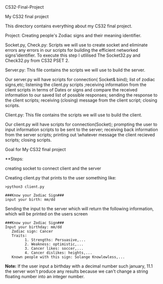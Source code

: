 CS32-Final-Project

My CS32 final project

This directory contains everything about my CS32 final project.

Project: Creating people's Zodiac signs and their meaning identifier.

Socket.py, Check.py: Scripts we will use to create socket and eliminate errors any errors in our scripts for building the efficient networked signs'identifier. To execute this step I utlilised The Socket32.py and Check32.py from CS32 PSET 2.

Server.py: This file contains the scripts we will use to build the server. 

Our server.py will have scripts for connection( Socket& bind); list of zodiac signs,etc; listening the client.py scripts ;receiving information from the client scripts in terms of Dates or signs and compare the received information to our saved list of possible responses; sending the response to the client scripts; receiving (closing) message from the client script; closing scripts.

Client.py: This file contains the scripts we will use to build the client. 

Our client.py will have scripts for connection(Socket); prompting the user to input information scripts to be sent to the server; receiving back information from the server scripts; printing out \whatever message the client recieved scripts; closing scripts.

Goal for My CS32 final project

**Steps:

creating socket to connect client and the server

Creating client.py that prints to the user something like:

    >python3 client.py
    
    ###Know your Zodiac Sign###
    input your birth: mm/dd


Sending the input to the server which will return the following information, which will be printed on the users screen

    ###Know your Zodiac Sign###  
    Input your birthday: mm/dd
       Zodiac sign: Cancer
       Traits:
             1. Strengths: Persuasive,...
             2. Weakness: optimistic,...
             3. Cancer likes: soccer,...
             4. Cancer dislikes: heights,...
       Known people with this sign: Solange Knowlewless,...
**Note:** If the user input a birthday with a decimal number such january, 11.1 the server won't produce any results because we can't change a string floating number into an integer number.
